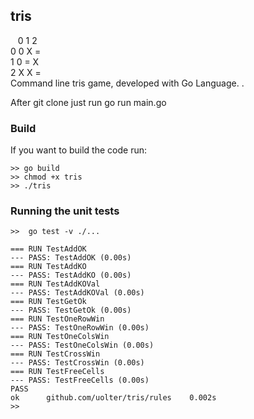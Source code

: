 ## tris


&nbsp;&nbsp;&nbsp;0 1 2<br/>
0 0&nbsp;X&nbsp;=<br/>
1 0&nbsp;=&nbsp;X<br/>
2 X&nbsp;X&nbsp;=<br/>
Command line tris game, developed with Go Language. .

After git clone just run go run main.go

### Build
If you want to build the code run:
```
>> go build
>> chmod +x tris
>> ./tris
```

### Running the unit tests

```
>>  go test -v ./...

=== RUN TestAddOK
--- PASS: TestAddOK (0.00s)
=== RUN TestAddKO
--- PASS: TestAddKO (0.00s)
=== RUN TestAddKOVal
--- PASS: TestAddKOVal (0.00s)
=== RUN TestGetOk
--- PASS: TestGetOk (0.00s)
=== RUN TestOneRowWin
--- PASS: TestOneRowWin (0.00s)
=== RUN TestOneColsWin
--- PASS: TestOneColsWin (0.00s)
=== RUN TestCrossWin
--- PASS: TestCrossWin (0.00s)
=== RUN TestFreeCells
--- PASS: TestFreeCells (0.00s)
PASS
ok  	github.com/uolter/tris/rules	0.002s
>>
```



